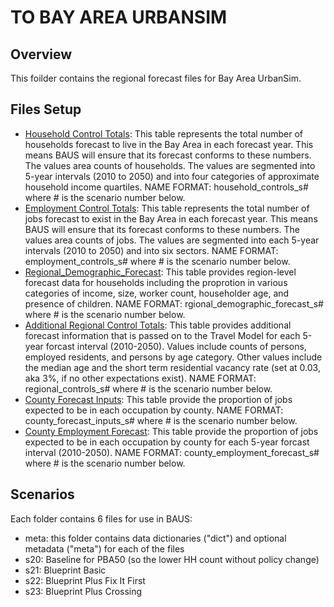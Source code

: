 # TO BAY AREA URBANSIM

## Overview
This foilder contains the regional forecast files for Bay Area UrbanSim.

## Files Setup
* [Household Control Totals](https://github.com/BayAreaMetro/bayarea_urbansim/blob/master/data/household_controls.csv): This table represents the total number of households forecast to live in the Bay Area in each forecast year. This means BAUS will ensure that its forecast conforms to these numbers. The values area counts of households. The values are segmented into 5-year intervals (2010 to 2050) and into four categories of approximate household income quartiles. NAME FORMAT: household_controls_s# where # is the scenario number below.
* [Employment Control Totals](https://github.com/BayAreaMetro/bayarea_urbansim/blob/master/data/employment_controls.csv): This table represents the total number of jobs forecast to exist in the Bay Area in each forecast year. This means BAUS will ensure that its forecast conforms to these numbers. The values area counts of jobs. The values are segmented into each 5-year intervals (2010 to 2050) and into six sectors. NAME FORMAT: employment_controls_s# where # is the scenario number below.
* [Regional_Demographic_Forecast](https://github.com/BayAreaMetro/bayarea_urbansim/blob/datatypes_dict/data/regional_demographic_forecast.csv): This table provides region-level forecast data for households including the proprotion in various categories of income, size, worker count, householder age, and presence of children. NAME FORMAT: rgional_demographic_forecast_s# where # is the scenario number below.
* [Additional Regional Control Totals](https://github.com/BayAreaMetro/bayarea_urbansim/blob/master/data/regional_controls.csv): This table provides additional forecast information that is passed on to the Travel Model for each 5-year forcast interval (2010-2050). Values include counts of persons, employed residents, and persons by age category. Other values include the median age and the short term residential vacancy rate (set at 0.03, aka 3%, if no other expectations exist). NAME FORMAT: regional_controls_s# where # is the scenario number below.
* [County Forecast Inputs](https://github.com/BayAreaMetro/bayarea_urbansim/blob/master/data/county_forecast_inputs.csv): This table provide the proportion of jobs expected to be in each occupation by county. NAME FORMAT: county_forecast_inputs_s# where # is the scenario number below.
* [County Employment Forecast](https://github.com/BayAreaMetro/bayarea_urbansim/blob/master/data/county_employment_forecast.csv): This table provide the proportion of jobs expected to be in each occupation by county for each 5-year forcast interval (2010-2050). NAME FORMAT: county_employment_forecast_s# where # is the scenario number below.


## Scenarios
Each folder contains 6 files for use in BAUS:
* meta: this folder contains data dictionaries ("dict") and optional metadata ("meta") for each of the files
* s20: Baseline for PBA50 (so the lower HH count without policy change)
* s21: Blueprint Basic
* s22: Blueprint Plus Fix It First
* s23: Blueprint Plus Crossing
